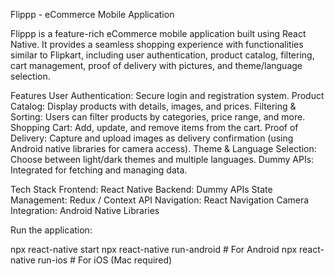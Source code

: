Flippp - eCommerce Mobile Application

Flippp is a feature-rich eCommerce mobile application built using React Native. It provides a seamless shopping experience with functionalities similar to Flipkart, including user authentication, product catalog, filtering, cart management, proof of delivery with pictures, and theme/language selection.

Features
User Authentication: Secure login and registration system.
Product Catalog: Display products with details, images, and prices.
Filtering & Sorting: Users can filter products by categories, price range, and more.
Shopping Cart: Add, update, and remove items from the cart.
Proof of Delivery: Capture and upload images as delivery confirmation (using Android native libraries for camera access).
Theme & Language Selection: Choose between light/dark themes and multiple languages.
Dummy APIs: Integrated for fetching and managing data.

Tech Stack
Frontend: React Native
Backend: Dummy APIs
State Management: Redux / Context API
Navigation: React Navigation
Camera Integration: Android Native Libraries


Run the application:

npx react-native start
npx react-native run-android  # For Android
npx react-native run-ios      # For iOS (Mac required)

